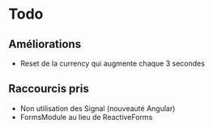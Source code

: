 # Todo

## Améliorations

- Reset de la currency qui augmente chaque 3 secondes

## Raccourcis pris

- Non utilisation des Signal (nouveauté Angular)
- FormsModule au lieu de ReactiveForms
